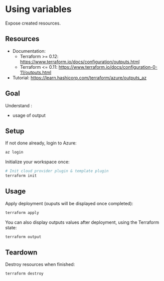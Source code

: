 # Using variables
Expose created resources.

## Resources
- Documentation:
  - Terraform >= 0.12: https://www.terraform.io/docs/configuration/outputs.html
  - Terraform <= 0.11: https://www.terraform.io/docs/configuration-0-11/outputs.html
- Tutorial: https://learn.hashicorp.com/terraform/azure/outputs_az

## Goal
Understand :
- usage of output

## Setup
If not done already, login to Azure:
```bash
az login
```

Initialize your workspace once:
```bash
# Init cloud provider plugin & template plugin
terraform init
```

## Usage
Apply deployment (ouputs will be displayed once completed):
```bash
terraform apply
```

You can also display outputs values after deployment, using the Terraform state:
```bash
terraform output
```

## Teardown
Destroy resources when finished:
```bash
terraform destroy
```
